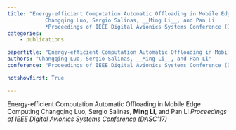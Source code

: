 ```yaml
---
title: "Energy-efficient Computation Automatic Offloading in Mobile Edge Computing 
            Changqing Luo, Sergio Salinas, __Ming Li__, and Pan Li 
            *Proceedings of IEEE Digital Avionics Systems Conference (DASC'17)*"
categories:
    - publications

papertitle: "Energy-efficient Computation Automatic Offloading in Mobile Edge Computing"
authors: "Changqing Luo, Sergio Salinas, __Ming Li__, and Pan Li"
conference: "Proceedings of IEEE Digital Avionics Systems Conference (DASC'17)"

notshowfirst: True

---
```

Energy-efficient Computation Automatic Offloading in Mobile Edge Computing 
            Changqing Luo, Sergio Salinas, __Ming Li__, and Pan Li 
            *Proceedings of IEEE Digital Avionics Systems Conference (DASC'17)*


